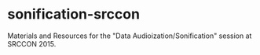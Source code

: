 # sonification-srccon
Materials and Resources for the "Data Audioization/Sonification" session at SRCCON 2015.
